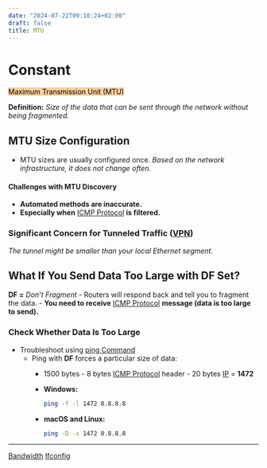 ```yaml
---
date: "2024-07-22T09:10:24+02:00"
draft: false
title: MTU
---
```


# Constant

<mark style="background: #FFB86CA6;">Maximum Transmission Unit
(MTU)</mark>

**Definition:** *Size of the data that can be sent through the network
without being fragmented.*

## MTU Size Configuration

-   MTU sizes are usually configured once. *Based on the network
    infrastructure, it does not change often.*

#### Challenges with MTU Discovery

-   **Automated methods are inaccurate.**
-   **Especially when** [ICMP Protocol](/ICMP_protocol) **is
    filtered.**

### Significant Concern for Tunneled Traffic ([VPN](/VPN))

*The tunnel might be smaller than your local Ethernet segment.*

## What If You Send Data Too Large with DF Set?

**DF =** *Don’t Fragment* - Routers will respond back and tell you to
fragment the data. - **You need to receive** [ICMP
Protocol](/ICMP_protocol) **message (data is too large to
send).**

### Check Whether Data Is Too Large

-   Troubleshoot using [ping Command](/ping_command)
    -   Ping with **DF** forces a particular size of data:
        -   1500 bytes - 8 bytes [ICMP
            Protocol](/ICMP_protocol) header - 20 bytes
            [IP](/Network/Ref_OSI/IP) = **1472**

        -   **Windows:**

            ``` bash
            ping -f -l 1472 8.8.8.8
            ```

        -   **macOS and Linux:**

            ``` bash
            ping -D -s 1472 8.8.8.8
            ```

------------------------------------------------------------------------

[Bandwidth](/Network/Phisicall/bandwidth)
[Ifconfig](/Penetration/ifconfig)
